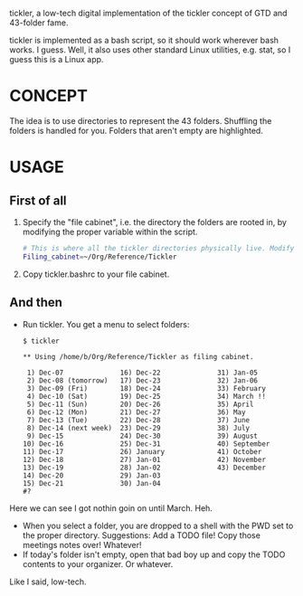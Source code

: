 tickler, a low-tech digital implementation of the tickler concept of GTD and
43-folder fame.

tickler is implemented as a bash script, so it should work wherever bash works.
I guess. Well, it also uses other standard Linux utilities, e.g. stat, so I guess
this is a Linux app.

CONCEPT
======

The idea is to use directories to represent the 43 folders. Shuffling the
folders is handled for you. Folders that aren't empty are highlighted.

USAGE
====

First of all
-----------

1. Specify the "file cabinet", i.e. the directory the folders are rooted in, by
modifying the proper variable within the script.

    ```bash
    # This is where all the tickler directories physically live. Modify to taste.
    Filing_cabinet=~/Org/Reference/Tickler
    ```
2. Copy tickler.bashrc to your file cabinet.

And then
--------

* Run tickler. You get a menu to select folders:

    ```
    $ tickler

    ** Using /home/b/Org/Reference/Tickler as filing cabinet.

     1) Dec-07              16) Dec-22              31) Jan-05
     2) Dec-08 (tomorrow)   17) Dec-23              32) Jan-06
     3) Dec-09 (Fri)        18) Dec-24              33) February
     4) Dec-10 (Sat)        19) Dec-25              34) March !!
     5) Dec-11 (Sun)        20) Dec-26              35) April
     6) Dec-12 (Mon)        21) Dec-27              36) May
     7) Dec-13 (Tue)        22) Dec-28              37) June
     8) Dec-14 (next week)  23) Dec-29              38) July
     9) Dec-15              24) Dec-30              39) August
    10) Dec-16              25) Dec-31              40) September
    11) Dec-17              26) January             41) October
    12) Dec-18              27) Jan-01              42) November
    13) Dec-19              28) Jan-02              43) December
    14) Dec-20              29) Jan-03
    15) Dec-21              30) Jan-04
    #?
    ```
Here we can see I got nothin goin on until March. Heh.
* When you select a folder, you are dropped to a shell with the PWD set to the
  proper directory. Suggestions: Add a TODO file! Copy those meetings notes
  over! Whatever!
* If today's folder isn't empty, open that bad boy up and copy the TODO contents
  to your organizer. Or whatever.

Like I said, low-tech.
